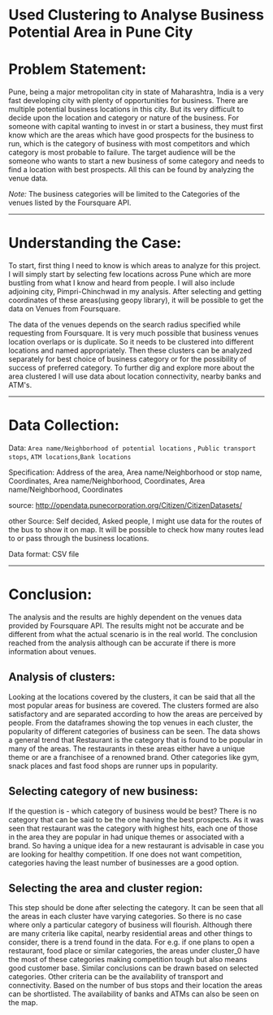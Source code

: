# Used Clustering to Analyse Business Potential Area in Pune City

# Problem Statement:

Pune, being a major metropolitan city in state of Maharashtra, India is a very fast developing city with plenty of opportunities for business. There are multiple potential 
business locations in this city. But its very difficult to decide upon the location and category or nature of the business. For someone with capital wanting to invest in or 
start a business, they must first know which are the areas which have good prospects for the business to run, which is the category of business with most competitors and which 
category is most probable to failure.
The target audience will be the someone who wants to start a new business of some category and needs to find a location with best prospects.
All this can be found by analyzing the venue data.

*Note:* The business categories will be limited to the Categories of the venues listed by the Foursquare API.

---

# Understanding the Case:

To start, first thing I need to know is which areas to analyze for this project. I will simply start by selecting few locations across Pune which are more bustling from what I 
know and heard from people. I will also include adjoining city, Pimpri-Chinchwad in my analysis. After selecting and getting coordinates of these areas(using geopy library), it 
will be possible to get the data on Venues from Foursquare.

The data of the venues depends on the search radius specified while requesting from Foursquare. It is very much possible that business venues location overlaps or is duplicate. 
So it needs to be clustered into different locations and named appropriately. Then these clusters can be analyzed separately for best choice of business category or for the 
possibility of success of preferred category.
To further dig and explore more about the area clustered I will use data about location connectivity, nearby banks and ATM's.

---
# Data Collection:

Data: `Area name/Neighborhood of potential locations` , `Public transport stops`, `ATM locations`,`Bank locations`

Specification: Address of the area, Area name/Neighborhood or stop name, Coordinates, Area name/Neighborhood, Coordinates, Area name/Neighborhood, Coordinates

source: http://opendata.punecorporation.org/Citizen/CitizenDatasets/

other Source: Self decided, Asked people, I might use data for the routes of the bus to show it on map. It will be possible to check how many routes lead to or pass through the 
business locations.

Data format: CSV file

---
# Conclusion:

The analysis and the results are highly dependent on the venues data provided by Foursquare API. The results might not be accurate and be different from what the actual scenario 
is in the real world. The conclusion reached from the analysis although can be accurate if there is more information about venues.

## Analysis of clusters:
Looking at the locations covered by the clusters, it can be said that all the most popular areas for business are covered. The clusters formed are also satisfactory and are 
separated according to how the areas are perceived by people.
From the dataframes showing the top venues in each cluster, the popularity of different categories of business can be seen. The data shows a general trend that Restaurant is the 
category that is found to be popular in many of the areas. The restaurants in these areas either have a unique theme or are a franchisee of a renowned brand.
Other categories like gym, snack places and fast food shops are runner ups in popularity.

## Selecting category of new business:
If the question is - which category of business would be best? There is no category that can be said to be the one having the best prospects. As it was seen that restaurant was 
the category with highest hits, each one of those in the area they are popular in had unique themes or associated with a brand. So having a unique idea for a new restaurant is 
advisable in case you are looking for healthy competition. If one does not want competition, categories having the least number of businesses are a good option.

## Selecting the area and cluster region:
This step should be done after selecting the category. It can be seen that all the areas in each cluster have varying categories. So there is no case where only a particular 
category of business will flourish. Although there are many criteria like capital, nearby residential areas and other things to consider, there is a trend found in the data. 
For e.g. if one plans to open a restaurant, food place or similar categories, the areas under cluster_0 have the most of these categories making competition tough but also 
means good customer base. Similar conclusions can be drawn based on selected categories. Other criteria can be the availability of transport and connectivity. Based on the 
number of bus stops and their location the areas can be shortlisted. The availability of banks and ATMs can also be seen on the map.

